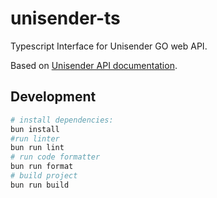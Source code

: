 # unisender-ts

Typescript Interface for Unisender GO web API. 

Based on [Unisender API documentation](https://godocs.unisender.ru/web-api-ref#web-api).

## Development

```bash
# install dependencies:
bun install
#run linter
bun run lint
# run code formatter
bun run format
# build project
bun run build
```